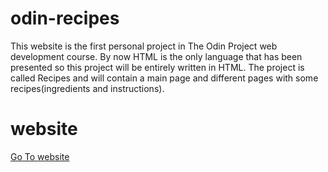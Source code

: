 # odin-recipes

This website is the first personal project in The Odin Project web development course. By now HTML is the only language that has been presented so this project will be entirely written in HTML. 
The project is called Recipes and will contain a main page and different pages with some recipes(ingredients and instructions).

# website
[Go To website](#https://serblandon.github.io/odin-recipes/)